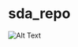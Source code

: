 # sda_repo

![Alt Text](https://github.com/rjn32s/sda_repo/blob/main/streamlit-dev_app-2022-11-28-06-11-25.gif)
